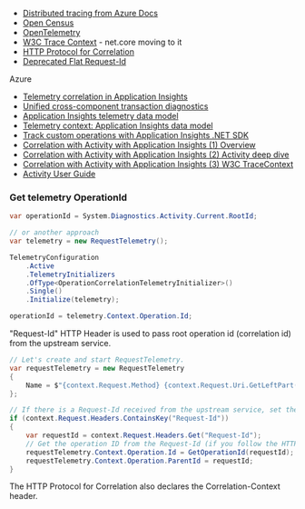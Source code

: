 * [Distributed tracing from Azure Docs](https://docs.microsoft.com/en-us/azure/azure-monitor/app/distributed-tracing)
* [Open Census](https://opencensus.io/)
* [OpenTelemetry](https://opentelemetry.io/)
* [W3C Trace Context](https://www.w3.org/TR/trace-context/) - net.core moving to it
* [HTTP Protocol for Correlation](https://github.com/dotnet/corefx/blob/master/src/System.Diagnostics.DiagnosticSource/src/HttpCorrelationProtocol.md)
* [Deprecated Flat Request-Id](https://github.com/dotnet/corefx/blob/master/src/System.Diagnostics.DiagnosticSource/src/FlatRequestId.md)

Azure

* [Telemetry correlation in Application Insights](https://docs.microsoft.com/en-us/azure/azure-monitor/app/correlation)
* [Unified cross-component transaction diagnostics](https://docs.microsoft.com/en-us/azure/azure-monitor/app/transaction-diagnostics)
* [Application Insights telemetry data model](https://docs.microsoft.com/en-us/azure/azure-monitor/app/data-model)
* [Telemetry context: Application Insights data model](https://docs.microsoft.com/en-us/azure/azure-monitor/app/data-model-context)
* [Track custom operations with Application Insights .NET SDK](https://docs.microsoft.com/en-us/azure/azure-monitor/app/custom-operations-tracking)
* [Correlation with Activity with Application Insights (1) Overview](https://medium.com/@tsuyoshiushio/correlation-with-activity-with-application-insights-1-overview-753a48a645fb)
* [Correlation with Activity with Application Insights (2) Activity deep dive](https://medium.com/@tsuyoshiushio/correlation-with-activity-with-application-insights-2-activity-deep-dive-2a4147919659)
* [Correlation with Activity with Application Insights (3) W3C TraceContext](https://medium.com/@tsuyoshiushio/correlation-with-activity-with-application-insights-3-w3c-tracecontext-d9fb143c0ce2)
* [Activity User Guide](https://github.com/dotnet/corefx/blob/master/src/System.Diagnostics.DiagnosticSource/src/ActivityUserGuide.md)

### Get telemetry OperationId

```csharp
var operationId = System.Diagnostics.Activity.Current.RootId;

// or another approach
var telemetry = new RequestTelemetry();

TelemetryConfiguration
    .Active
    .TelemetryInitializers
    .OfType<OperationCorrelationTelemetryInitializer>()
    .Single()
    .Initialize(telemetry);

operationId = telemetry.Context.Operation.Id;
```

"Request-Id" HTTP Header is used to pass root operation id (correlation id) from the upstream service.

```csharp
// Let's create and start RequestTelemetry.
var requestTelemetry = new RequestTelemetry
{
    Name = $"{context.Request.Method} {context.Request.Uri.GetLeftPart(UriPartial.Path)}"
};

// If there is a Request-Id received from the upstream service, set the telemetry context accordingly.
if (context.Request.Headers.ContainsKey("Request-Id"))
{
    var requestId = context.Request.Headers.Get("Request-Id");
    // Get the operation ID from the Request-Id (if you follow the HTTP Protocol for Correlation).
    requestTelemetry.Context.Operation.Id = GetOperationId(requestId);
    requestTelemetry.Context.Operation.ParentId = requestId;
}
```

The HTTP Protocol for Correlation also declares the Correlation-Context header.